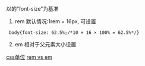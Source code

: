 

以<body>的“font-size”为基准

1. rem
默认情况:1rem = 16px, 可设置
```
 body{font-size: 62.5%;/*10 ÷ 16 × 100% = 62.5%*/}
 ```

2. em
相对于父元素大小设置


[css单位](http://www.w3cplus.com/css3/define-font-size-with-css3-rem)
[rem vs em](http://webdesign.tutsplus.com/zh-hans/tutorials/comprehensive-guide-when-to-use-em-vs-rem--cms-23984)

